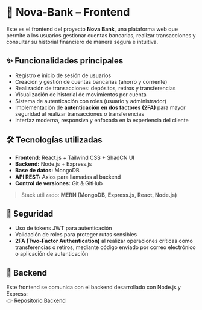 # 🏦 Nova-Bank – Frontend

Este es el frontend del proyecto **Nova Bank**, una plataforma web que permite a los usuarios gestionar cuentas bancarias, realizar transacciones y consultar su historial financiero de manera segura e intuitiva.

## ✨ Funcionalidades principales

- Registro e inicio de sesión de usuarios
- Creación y gestión de cuentas bancarias (ahorro y corriente)
- Realización de transacciones: depósitos, retiros y transferencias
- Visualización de historial de movimientos por cuenta
- Sistema de autenticación con roles (usuario y administrador)
- Implementación de **autenticación en dos factores (2FA)** para mayor seguridad al realizar transacciones o transferencias
- Interfaz moderna, responsiva y enfocada en la experiencia del cliente

## 🛠️ Tecnologías utilizadas

- **Frontend:** React.js + Tailwind CSS + ShadCN UI  
- **Backend:** Node.js + Express.js  
- **Base de datos:** MongoDB  
- **API REST:** Axios para llamadas al backend  
- **Control de versiones:** Git & GitHub

> Stack utilizado: **MERN (MongoDB, Express.js, React, Node.js)**

## 🔐 Seguridad

- Uso de tokens JWT para autenticación
- Validación de roles para proteger rutas sensibles
- **2FA (Two-Factor Authentication)** al realizar operaciones críticas como transferencias o retiros, mediante código enviado por correo electrónico o aplicación de autenticación

## 🔗 Backend

Este frontend se comunica con el backend desarrollado con Node.js y Express:  
👉 [Repositorio Backend](https://github.com/SantiagoContreras1/Bank-System)
